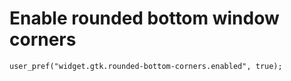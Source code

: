 # Enable rounded bottom window corners

```user_pref("widget.gtk.rounded-bottom-corners.enabled", true);```
